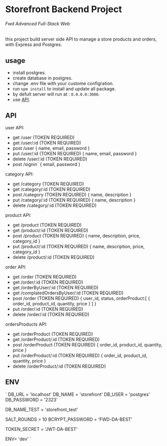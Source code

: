 # Storefront Backend Project
###### Fwd Advanced Full-Stack Web

this project build server side API to manage a store products and orders,
with Express and Postgres.

## usage 

- install postgres.
- create database in postgres.
- change .env file with your custome configration.
- run `npm install` to install and update all package.
- by defult server will run at : `0.0.0.0:3000`.
- use [API](#api).

## API

user API:
- get /user             (TOKEN REQUIRED)
- get /user/:id         (TOKEN REQUIRED)
- post /user
    {
      name,
      email,
      password
    }
- put /user/:id         (TOKEN REQUIRED)
    {
      name,
      email,
      password
    }
- delete /user/:id      (TOKEN REQUIRED)
- post /signin`
     {
      email,
      password
    }

category API:
-  get /category        (TOKEN REQUIRED)
-  get /category/:id    (TOKEN REQUIRED)
-  post /category       (TOKEN REQUIRED)
    {
      name,
      description
    }
-  put /category/:id    (TOKEN REQUIRED)
    {
      name,
      description
    }
-  delete /category/:id (TOKEN REQUIRED)

product API:
-  get /product         (TOKEN REQUIRED)
-  get /product/:id     (TOKEN REQUIRED)
-  post /product        (TOKEN REQUIRED)
    {
        name,
        description,
        price,
        category_id
    }
-  put /product/:id     (TOKEN REQUIRED)
    {
        name,
        description,
        price,
        category_id
    }
-  delete /product/:id  (TOKEN REQUIRED)

order API:
-   get /order          (TOKEN REQUIRED)
-   get /order/:id      (TOKEN REQUIRED)
-   get /orderByUser/:id      (TOKEN REQUIRED)
-   get /complatedOrdersByUser/:id   (TOKEN REQUIRED)
-   post /order         (TOKEN REQUIRED)
    {
        user_id,
        status,
        orderProduct:[
            {   
                 order_id,
                product_id,
                quantity,
                price
            }
        ]
    }   
- put /order/:id        (TOKEN REQUIRED)
- delete /order/:id     (TOKEN REQUIRED)

ordersProducts API:
- get /orderProduct     (TOKEN REQUIRED)
- get /orderProduct/:id (TOKEN REQUIRED)
- post /orderProduct    (TOKEN REQUIRED)
    {
      order_id,
      product_id,
      quantity,
      price
    }
- put /orderProduct/:id (TOKEN REQUIRED)
    {
      order_id,
      product_id,
      quantity,
      price
    }
- delete /orderProduct/:id  (TOKEN REQUIRED)

## ENV 
`
DB_URL = 'localhost'
DB_NAME = 'storefront'
DB_USER = 'postgres'
DB_PASSWORD = '2323'

DB_NAME_TEST = 'storefront_test'

SALT_ROUNDS = 10
BCRYPT_PASSWORD = 'FWD-DA-BEST'


TOKEN_SECRET = 'JWT-DA-BEST'

ENV= 'dev'
`